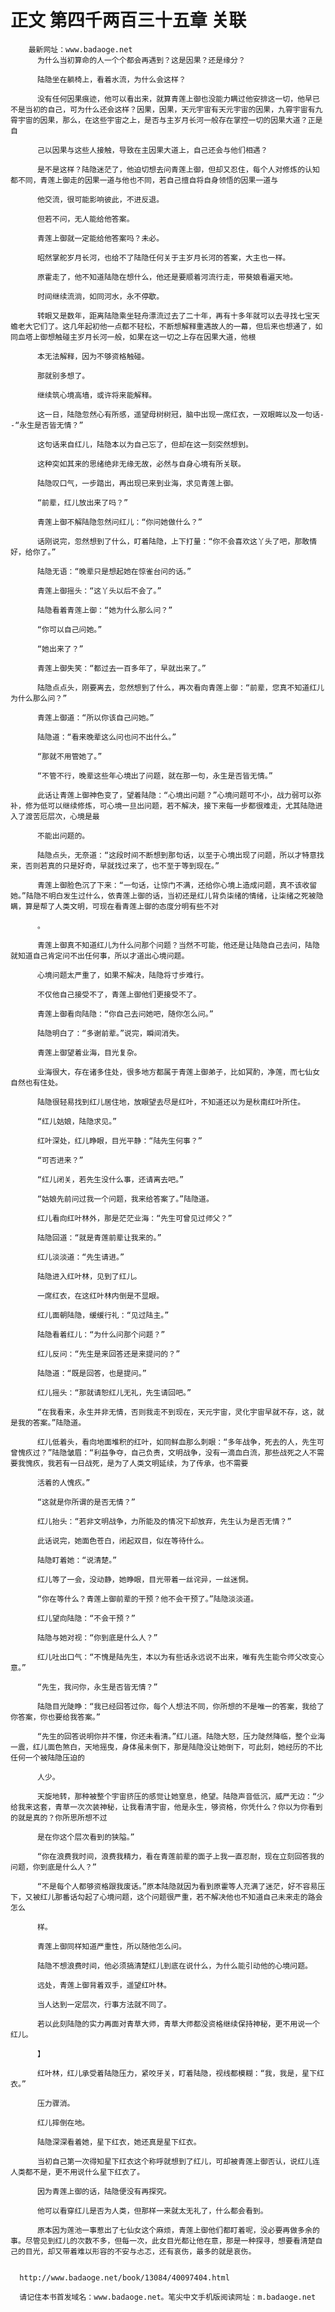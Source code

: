 # 正文 第四千两百三十五章 关联
        最新网址：www.badaoge.net
          为什么当初算命的人一个个都会再遇到？这是因果？还是缘分？
      
          陆隐坐在躺椅上，看着水流，为什么会这样？
      
          没有任何因果痕迹，他可以看出来，就算青莲上御也没能力瞒过他安排这一切，他早已不是当初的自己，可为什么还会这样？因果，因果，天元宇宙有天元宇宙的因果，九霄宇宙有九霄宇宙的因果，那么，在这些宇宙之上，是否与主岁月长河一般存在掌控一切的因果大道？正是自
      
          己以因果与这些人接触，导致在主因果大道上，自己还会与他们相遇？
      
          是不是这样？陆隐迷茫了，他迫切想去问青莲上御，但却又忍住，每个人对修炼的认知都不同，青莲上御走的因果一道与他也不同，若自己擅自将自身领悟的因果一道与
      
          他交流，很可能影响彼此，不进反退。
      
          但若不问，无人能给他答案。
      
          青莲上御就一定能给他答案吗？未必。
      
          昭然掌舵岁月长河，也给不了陆隐任何关于主岁月长河的答案，大主也一样。
      
          原霍走了，他不知道陆隐在想什么，他还是要顺着河流行走，带葵娘看遍天地。
      
          时间继续流淌，如同河水，永不停歇。
      
          转眼又是数年，距离陆隐乘坐轻舟漂流过去了二十年，再有十多年就可以去寻找七宝天蟾老大它们了。这几年起初他一点都不轻松，不断想解释重遇故人的一幕，但后来也想通了，如同血塔上御想触碰主岁月长河一般，如果在这一切之上存在因果大道，他根
      
          本无法解释，因为不够资格触碰。
      
          那就别多想了。
      
          继续筑心境高墙，或许将来能解释。
      
          这一日，陆隐忽然心有所感，遥望母树树冠，脑中出现一席红衣，一双眼眸以及一句话--“永生是否皆无情？”
      
          这句话来自红儿，陆隐本以为自己忘了，但却在这一刻突然想到。
      
          这种突如其来的思绪绝非无缘无故，必然与自身心境有所关联。
      
          陆隐叹口气，一步踏出，再出现已来到业海，求见青莲上御。
      
          “前辈，红儿放出来了吗？”
      
          青莲上御不解陆隐忽然问红儿：“你问她做什么？”
      
          话刚说完，忽然想到了什么，盯着陆隐，上下打量：“你不会喜欢这丫头了吧，那敢情好，给你了。”
      
          陆隐无语：“晚辈只是想起她在惊雀台问的话。”
      
          青莲上御摇头：“这丫头以后不会了。”
      
          陆隐看着青莲上御：“她为什么那么问？”
      
          “你可以自己问她。”
      
          “她出来了？”
      
          青莲上御失笑：“都过去一百多年了，早就出来了。”
      
          陆隐点点头，刚要离去，忽然想到了什么，再次看向青莲上御：“前辈，您真不知道红儿为什么那么问？”
      
          青莲上御道：“所以你该自己问她。”
      
          陆隐道：“看来晚辈这么问也问不出什么。”
      
          “那就不用管她了。”
      
          “不管不行，晚辈这些年心境出了问题，就在那一句，永生是否皆无情。”
      
          此话让青莲上御神色变了，望着陆隐：“心境出问题？”心境问题可不小，战力弱可以弥补，修为低可以继续修炼，可心境一旦出问题，若不解决，接下来每一步都很难走，尤其陆隐进入了渡苦厄层次，心境是最
      
          不能出问题的。
      
          陆隐点头，无奈道：“这段时间不断想到那句话，以至于心境出现了问题，所以才特意找来，否则若真的只是好奇，早就找过来了，也不至于等到现在。”
      
          青莲上御脸色沉了下来：“一句话，让惊门不满，还给你心境上造成问题，真不该收留她。”陆隐不明白发生过什么，依青莲上御的话，当初还是红儿背负柒绪的情绪，让柒绪之死被隐瞒，算是帮了人类文明，可现在看青莲上御的态度分明有些不对
      
          。
      
          青莲上御真不知道红儿为什么问那个问题？当然不可能，他还是让陆隐自己去问，陆隐就知道自己肯定问不出任何事，所以才道出心境问题。
      
          心境问题太严重了，如果不解决，陆隐将寸步难行。
      
          不仅他自己接受不了，青莲上御他们更接受不了。
      
          青莲上御看向陆隐：“你自己去问她吧，随你怎么问。”
      
          陆隐明白了：“多谢前辈。”说完，瞬间消失。
      
          青莲上御望着业海，目光复杂。
      
          业海很大，存在诸多住处，很多地方都属于青莲上御弟子，比如冥酌，净莲，而七仙女自然也有住处。
      
          陆隐很轻易找到红儿居住地，放眼望去尽是红叶，不知道还以为是秋南红叶所住。
      
          “红儿姑娘，陆隐求见。”
      
          红叶深处，红儿睁眼，目光平静：“陆先生何事？”
      
          “可否进来？”
      
          “红儿闭关，若先生没什么事，还请离去吧。”
      
          “姑娘先前问过我一个问题，我来给答案了。”陆隐道。
      
          红儿看向红叶林外，那是茫茫业海：“先生可曾见过师父？”
      
          陆隐回道：“就是青莲前辈让我来的。”
      
          红儿淡淡道：“先生请进。”
      
          陆隐进入红叶林，见到了红儿。
      
          一席红衣，在这红叶林内倒是不显眼。
      
          红儿面朝陆隐，缓缓行礼：“见过陆主。”
      
          陆隐看着红儿：“为什么问那个问题？”
      
          红儿反问：“先生是来回答还是来提问的？”
      
          陆隐道：“既是回答，也是提问。”
      
          红儿摇头：“那就请恕红儿无礼，先生请回吧。”
      
          “在我看来，永生并非无情，否则我走不到现在，天元宇宙，灵化宇宙早就不存，这，就是我的答案。”陆隐道。
      
          红儿低着头，看向地面堆积的红叶，如同鲜血那么刺眼：“多年战争，死去的人，先生可曾愧疚过？”陆隐皱眉：“利益争夺，自己负责，文明战争，没有一滴血白流，那些战死之人不需要我愧疚，我若有一日战死，是为了人类文明延续，为了传承，也不需要
      
          活着的人愧疚。”
      
          “这就是你所谓的是否无情？”
      
          红儿抬头：“若非文明战争，力所能及的情况下却放弃，先生认为是否无情？”
      
          此话说完，她面色苍白，闭起双目，似在等待什么。
      
          陆隐盯着她：“说清楚。”
      
          红儿等了一会，没动静，她睁眼，目光带着一丝诧异，一丝迷惘。
      
          “你在等什么？青莲上御前辈的干预？他不会干预了。”陆隐淡淡道。
      
          红儿望向陆隐：“不会干预？”
      
          陆隐与她对视：“你到底是什么人？”
      
          红儿吐出口气：“不愧是陆先生，本以为有些话永远说不出来，唯有先生能令师父改变心意。”
      
          “先生，我问你，永生是否皆无情？”
      
          陆隐目光陡睁：“我已经回答过你，每个人想法不同，你所想的不是唯一的答案，我给了你答案，你也要给我答案。”
      
          “先生的回答说明你并不懂，你还未看清。”红儿道。陆隐大怒，压力陡然降临，整个业海一震，红儿面色煞白，天地摇曳，身体虽未倒下，那是陆隐没让她倒下，可此刻，她经历的不比任何一个被陆隐压迫的
      
          人少。
      
          天旋地转，那种被整个宇宙挤压的感觉让她窒息，绝望。陆隐声音低沉，威严无边：“少给我来这套，青草一次次装神秘，让我看清宇宙，他是永生，够资格，你凭什么？你以为你看到的就是真的？你所思所想不过
      
          是在你这个层次看到的狭隘。”
      
          “你在浪费我时间，浪费我精力，看在青莲前辈的面子上我一直忍耐，现在立刻回答我的问题，你到底是什么人？”
      
          “不是每个人都够资格跟我废话。”原本陆隐就因为看到原霍等人充满了迷茫，好不容易压下，又被红儿那番话勾起了心境问题，这个问题很严重，若不解决他也不知道自己未来走的路会怎么
      
          样。
      
          青莲上御同样知道严重性，所以随他怎么问。
      
          陆隐不想浪费时间，他必须搞清楚红儿到底在说什么，为什么能引动他的心境问题。
      
          远处，青莲上御背着双手，遥望红叶林。
      
          当人达到一定层次，行事方法就不同了。
      
          若以此刻陆隐的实力再面对青草大师，青草大师都没资格继续保持神秘，更不用说一个红儿。
      
          】
      
          红叶林，红儿承受着陆隐压力，紧咬牙关，盯着陆隐，视线都模糊：“我，我是，星下红衣。”
      
          压力骤消。
      
          红儿摔倒在地。
      
          陆隐深深看着她，星下红衣，她还真是星下红衣。
      
          当初自己第一次得知星下红衣这个称呼就想到了红儿，可却被青莲上御否认，说红儿连人类都不是，更不用说什么星下红衣了。
      
          因为青莲上御的话，陆隐便没有再探究。
      
          他可以看穿红儿是否为人类，但那样一来就太无礼了，什么都会看到。
      
          原本因为莲池一事惹出了七仙女这个麻烦，青莲上御他们都盯着呢，没必要再做多余的事。尽管见到红儿的次数不多，但每一次，此女目光都让他在意，那是一种探寻，想要看清楚自己的目光，却又带着难以形容的不安与忐忑，还有哀伤，最多的就是哀伤。
      
      
      http://www.badaoge.net/book/13084/40097404.html
      
      请记住本书首发域名：www.badaoge.net。笔尖中文手机版阅读网址：m.badaoge.net